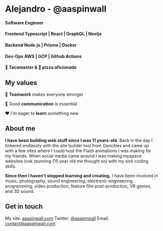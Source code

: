 # Alejandro  - @aaspinwall
#### Software Engineer <br/>
#### **Frontend**  Typescript | React | GraphQL | Nextjs <br/>
#### **Backend** Node.js | Prisma | Docker <br/>
#### **Dev-Ops** AWS | GCP | Github Actions <br/>
####  :taco: Tacomaster & :pizza: pizza aficionado




## My values

:open_hands:  **Teamwork** makes everyone stronger <br/>

:key:  Good **communication** is essential <br/>

:hearts:  I'm eager to **learn** something new <br/>

## About me


**I have been building web stuff since I was 11 years-old**. Back in the day I tinkered endlessly with the site builder tool from Geocities and came up with a few sites where I could host the Flash animations I was making for my friends. When social media came around I was making myspace websites look stunning (15 year old me thought so) with my sick coding skills.

**Since then I haven't stopped learning and creating.** I have been involved in music, photography, sound engineering, electronic engineering, programming, video production, feature film post-production, VR games, and 3D sound.


## Get in touch 
My site: [aaspinwall.com](https://www.aaspinwall.com/)
Twitter: [@aaspinwall](https://twitter.com/aaspinwall)
Email: contact@aaspinwall.com
